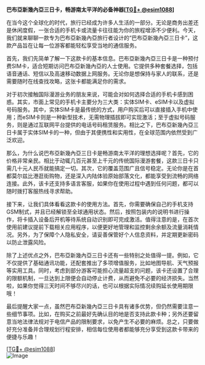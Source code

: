 **巴布亞新幾內亞三日卡，畅游南太平洋的必备神器[[TG💪+ @esim1088](https://t.me/s/esim1088)]**

在当今这个全球化的时代，旅行已经成为许多人生活的一部分。无论是商务出差还是休闲度假，一张合适的手机卡或流量卡往往能为你的旅程增添不少便利。今天，我们就来聊聊一款专为巴布亞新幾內亞旅行者设计的“巴布亞新幾內亞三日卡”，这款产品旨在让每一位游客都能轻松享受当地的通信服务。

首先，我们先简单了解一下这款卡的基本信息。巴布亞新幾內亞三日卡是一种预付费SIM卡，适合短期访问巴布亞新幾內亞的人士使用。它提供多种套餐选择，包括语音通话、短信以及高速移动数据上网服务。无论你是想保持与家人的联系，还是需要随时在线查找攻略，这张卡都能满足你的需求。

对于初次接触国际漫游业务的朋友来说，可能会对如何选择合适的手机卡感到困惑。其实，市面上常见的手机卡主要分为三大类：实体SIM卡、eSIM卡以及虚拟号码服务。其中，实体SIM卡是最传统的方式，用户购买后可以直接插入手机中使用；而eSIM卡则是一种新型技术，无需物理插拔即可实现激活；至于虚拟号码服务，则是通过互联网平台提供的电话号码租赁服务。相比之下，巴布亞新幾內亞三日卡属于实体SIM卡的一种，但由于其便携性和实用性，在全球范围内依然受到广泛欢迎。

那么，为什么说巴布亞新幾內亞三日卡是畅游南太平洋的理想选择呢？首先，它的价格非常亲民。相比于动辄几百元甚至上千元的传统国际漫游套餐，这款三日卡只需几十元人民币就能搞定一切。其次，它的覆盖范围广且信号稳定。无论你是在首都莫尔兹比港逛街购物，还是深入内陆体验原始部落文化，都能享受到流畅的网络连接。此外，该卡还支持多语言客服，如果你在使用过程中遇到任何问题，都可以随时拨打客服热线寻求帮助。

接下来，让我们具体看看这款卡的使用方法。首先，你需要确保自己的手机支持GSM制式，并且已经解锁至全球通用状态。然后，按照包装内的说明书进行操作，将卡插入设备后开机等待系统自动识别即可完成激活。值得注意的是，在首次使用前建议提前下载相关应用程序，以便更好地管理和监控剩余余额及流量消耗情况。另外，为了保障个人隐私安全，请妥善保管好个人信息资料，并定期更新密码以防止泄露风险。

除了上述优点之外，巴布亞新幾內亞三日卡还有一些特别之处值得一提。例如，它不仅提供了基础通讯功能，还配套推出了多项增值服务，比如地图导航、天气预报等实用工具。同时，考虑到部分游客可能担心流量超支的问题，该卡还设置了合理的限额机制，一旦达到上限便会自动停止计费，从而避免不必要的经济损失。当然啦，如果你觉得三天时间不够尽兴的话，也可以根据实际情况续购延长使用期限哦！

最后提醒大家一点，虽然巴布亞新幾內亞三日卡具有诸多优势，但仍然需要注意一些细节事项。比如，在购买之前最好先确认目的地是否支持此款卡种；另外还要留意当地法律法规对于电信产品的限制要求，以免产生不必要的麻烦。总之，只要做好充分准备并合理规划行程安排，相信每位使用者都能够充分享受到这款卡带来的便捷与乐趣！

[[TG💪+ @esim1088](https://t.me/s/esim1088)]  
![Image](https://i.postimg.cc/4NQfJmqS/Snipaste-2025-05-13-00-14-12.png)
